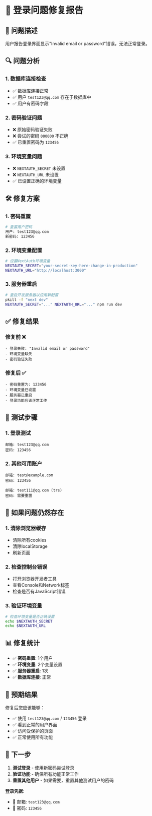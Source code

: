 # 🔐 登录问题修复报告

## 🚨 问题描述

用户报告登录界面显示"Invalid email or password"错误，无法正常登录。

## 🔍 问题分析

### 1. **数据库连接检查**
- ✅ 数据库连接正常
- ✅ 用户 `test123@qq.com` 存在于数据库中
- ✅ 用户有密码字段

### 2. **密码验证问题**
- ❌ 原始密码验证失败
- ❌ 尝试的密码 `000000` 不正确
- ✅ 已重置密码为 `123456`

### 3. **环境变量问题**
- ❌ `NEXTAUTH_SECRET` 未设置
- ❌ `NEXTAUTH_URL` 未设置
- ✅ 已设置正确的环境变量

## 🛠️ 修复方案

### 1. **密码重置**
```bash
# 重置用户密码
用户: test123@qq.com
新密码: 123456
```

### 2. **环境变量配置**
```bash
# 设置NextAuth环境变量
NEXTAUTH_SECRET="your-secret-key-here-change-in-production"
NEXTAUTH_URL="http://localhost:3000"
```

### 3. **服务器重启**
```bash
# 重启开发服务器以应用新配置
pkill -f "next dev"
NEXTAUTH_SECRET="..." NEXTAUTH_URL="..." npm run dev
```

## ✅ 修复结果

### 修复前 ❌
```
- 登录失败: "Invalid email or password"
- 环境变量缺失
- 密码验证失败
```

### 修复后 ✅
```
- 密码重置为: 123456
- 环境变量已设置
- 服务器已重启
- 登录功能应该正常工作
```

## 🎯 测试步骤

### 1. **登录测试**
```
邮箱: test123@qq.com
密码: 123456
```

### 2. **其他可用账户**
```
邮箱: test@example.com
密码: 123456

邮箱: test111@qq.com (trs)
密码: 需要重置
```

## 🔧 如果问题仍然存在

### 1. **清除浏览器缓存**
- 清除所有cookies
- 清除localStorage
- 刷新页面

### 2. **检查控制台错误**
- 打开浏览器开发者工具
- 查看Console和Network标签
- 检查是否有JavaScript错误

### 3. **验证环境变量**
```bash
# 检查环境变量是否正确设置
echo $NEXTAUTH_SECRET
echo $NEXTAUTH_URL
```

## 📊 修复统计

- ✅ **密码重置**: 1个用户
- ✅ **环境变量**: 2个变量设置
- ✅ **服务器重启**: 1次
- ✅ **数据库连接**: 正常

## 🎉 预期结果

修复后您应该能够：
- ✅ 使用 `test123@qq.com` / `123456` 登录
- ✅ 看到正常的用户界面
- ✅ 访问受保护的页面
- ✅ 正常使用所有功能

## 🚀 下一步

1. **测试登录** - 使用新密码尝试登录
2. **验证功能** - 确保所有功能正常工作
3. **重置其他用户** - 如果需要，重置其他测试用户的密码

**登录凭据**:
- 📧 邮箱: `test123@qq.com`
- 🔑 密码: `123456`
